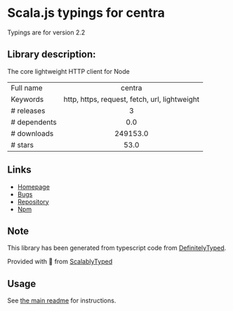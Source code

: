 
# Scala.js typings for centra

Typings are for version 2.2

## Library description:
The core lightweight HTTP client for Node

|                    |                 |
| ------------------ | :-------------: |
| Full name          | centra |
| Keywords           | http, https, request, fetch, url, lightweight |
| # releases         | 3 |
| # dependents       | 0.0 |
| # downloads        | 249153.0 |
| # stars            | 53.0 |

## Links
- [Homepage](https://github.com/ethanent/centra)
- [Bugs](https://github.com/ethanent/centra/issues)
- [Repository](https://github.com/ethanent/centra)
- [Npm](https://www.npmjs.com/package/centra)
    


## Note
This library has been generated from typescript code from [DefinitelyTyped](https://definitelytyped.org).

Provided with :purple_heart: from [ScalablyTyped](https://github.com/oyvindberg/ScalablyTyped)

## Usage
See [the main readme](../../readme.md) for instructions.


